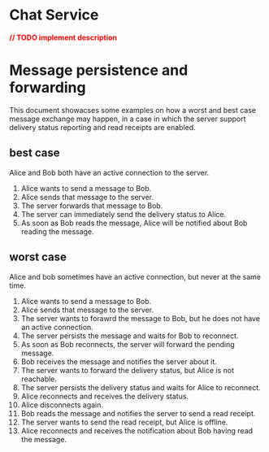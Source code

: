 # Chat Service

<span style="color: #ff0000">**// TODO implement description**</span>

# Message persistence and forwarding

This document showacses some examples on how a worst and best case message exchange may happen,
in a case in which the server support delivery status reporting and read receipts are enabled.

## best case
Alice and Bob both have an active connection to the server.

1. Alice wants to send a message to Bob.
1. Alice sends that message to the server.
1. The server forwards that message to Bob.
1. The server can immediately send the delivery status to Alice.
1. As soon as Bob reads the message, Alice will be notified about Bob reading the message.

## worst case
Alice and bob sometimes have an active connection, but never at the same time.

1. Alice wants to send a message to Bob.
1. Alice sends that message to the server.
1. The server wants to forawrd the message to Bob, but he does not have an active connection.
1. The server persists the message and waits for Bob to reconnect.
1. As soon as Bob reconnects, the server will forward the pending message.
1. Bob receives the message and notifies the server about it.
1. The server wants to forward the delivery status, but Alice is not reachable.
1. The server persists the delivery status and waits for Alice to reconnect.
1. Alice reconnects and receives the delivery status.
1. Alice disconnects again.
1. Bob reads the message and notifies the server to send a read receipt.
1. The server wants to send the read receipt, but Alice is offline.
1. Alice reconnects and receives the notification about Bob having read the message.
